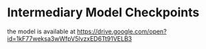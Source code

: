 # Intermediary Model Checkpoints

the model is available at https://drive.google.com/open?id=1kF77weksa3wWfpV5lvzxED6Tt91VELB3
